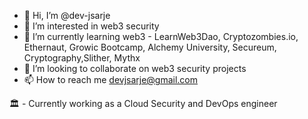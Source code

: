 - 👋 Hi, I’m @dev-jsarje
- 👀 I’m interested in web3 security
- 🌱 I’m currently learning web3 - LearnWeb3Dao, Cryptozombies.io, Ethernaut, Growic Bootcamp, Alchemy University, Secureum, Cryptography,Slither, Mythx
- 💞️ I’m looking to collaborate on web3 security projects
- 📫 How to reach me devjsarje@gmail.com
<!---
dev-jsarje/dev-jsarje is a ✨ special ✨ repository because its `README.md` (this file) appears on your GitHub profile.
You can click the Preview link to take a look at your changes.
--->
🏛 - Currently working as a Cloud Security and DevOps engineer
